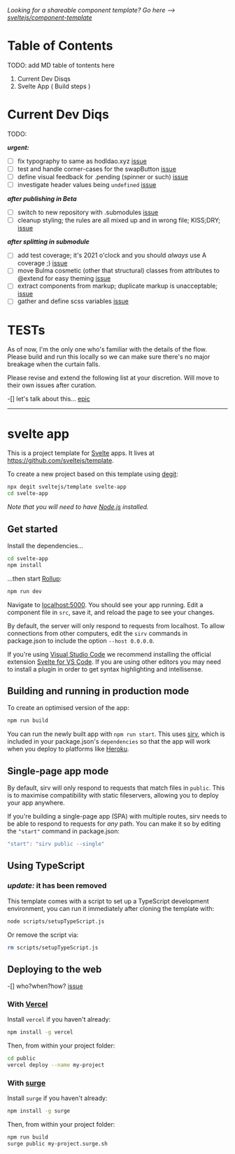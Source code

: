 *Looking for a shareable component template? Go here --> [sveltejs/component-template](https://github.com/sveltejs/component-template)*

# Table of Contents
TODO: add MD table of tontents here 
1. Current Dev Disqs 
2. Svelte App ( Build steps )


# Current Dev Diqs



TODO:

***urgent:***
- [ ] fix typography to same as hodldao.xyz [issue](https://github.com/HODL-DAO/Ethereum-Contracts/issues/24)
- [ ] test and handle corner-cases for the swapButton [issue](https://github.com/HODL-DAO/Ethereum-Contracts/issues/25)
- [ ] define visual feedback for .pending (spinner or such) [issue](https://github.com/HODL-DAO/Ethereum-Contracts/projects/1#card-52354075)
- [ ] investigate header values being `undefined` [issue](https://github.com/HODL-DAO/Ethereum-Contracts/projects/1#card-52354127)

***after publishing in Beta***
- [ ] switch to new repository with .submodules [issue]()
- [ ] cleanup styling; the rules are all mixed up and in wrong file; KISS;DRY; [issue]()

***after splitting in submodule***
- [ ] add test coverage; it's 2021 o'clock and you should *always* use A coverage ;) [issue]()
- [ ] move Bulma cosmetic (other that structural) classes from attributes to @extend for easy theming [issue]()
- [ ] extract components from markup; duplicate markup is unacceptable; [issue]()
- [ ] gather and define scss variables [issue]()

# TESTs
As of now, I'm the only one who's familiar with the details of the flow.
Please build and run this locally so we can make sure there's no major breakage when the curtain falls.

Please revise and extend the following list at your discretion.
Will move to their own issues after curation.

-[] let's talk about this... [epic]() 

---

# svelte app

This is a project template for [Svelte](https://svelte.dev) apps. It lives at https://github.com/sveltejs/template.

To create a new project based on this template using [degit](https://github.com/Rich-Harris/degit):

```bash
npx degit sveltejs/template svelte-app
cd svelte-app
```

*Note that you will need to have [Node.js](https://nodejs.org) installed.*


## Get started

Install the dependencies...

```bash
cd svelte-app
npm install
```

...then start [Rollup](https://rollupjs.org):

```bash
npm run dev
```

Navigate to [localhost:5000](http://localhost:5000). You should see your app running. Edit a component file in `src`, save it, and reload the page to see your changes.

By default, the server will only respond to requests from localhost. To allow connections from other computers, edit the `sirv` commands in package.json to include the option `--host 0.0.0.0`.

If you're using [Visual Studio Code](https://code.visualstudio.com/) we recommend installing the official extension [Svelte for VS Code](https://marketplace.visualstudio.com/items?itemName=svelte.svelte-vscode). If you are using other editors you may need to install a plugin in order to get syntax highlighting and intellisense.

## Building and running in production mode

To create an optimised version of the app:

```bash
npm run build
```

You can run the newly built app with `npm run start`. This uses [sirv](https://github.com/lukeed/sirv), which is included in your package.json's `dependencies` so that the app will work when you deploy to platforms like [Heroku](https://heroku.com).


## Single-page app mode

By default, sirv will only respond to requests that match files in `public`. This is to maximise compatibility with static fileservers, allowing you to deploy your app anywhere.

If you're building a single-page app (SPA) with multiple routes, sirv needs to be able to respond to requests for *any* path. You can make it so by editing the `"start"` command in package.json:

```js
"start": "sirv public --single"
```

## Using TypeScript
### ***update:*** it has been removed

This template comes with a script to set up a TypeScript development environment, you can run it immediately after cloning the template with:

```bash
node scripts/setupTypeScript.js
```

Or remove the script via:

```bash
rm scripts/setupTypeScript.js
```

## Deploying to the web
-[] who?when?how? [issue](https://github.com/HODL-DAO/Ethereum-Contracts/projects/1#card-52353958)

### With [Vercel](https://vercel.com)

Install `vercel` if you haven't already:

```bash
npm install -g vercel
```

Then, from within your project folder:

```bash
cd public
vercel deploy --name my-project
```

### With [surge](https://surge.sh/)

Install `surge` if you haven't already:

```bash
npm install -g surge
```

Then, from within your project folder:

```bash
npm run build
surge public my-project.surge.sh
```

